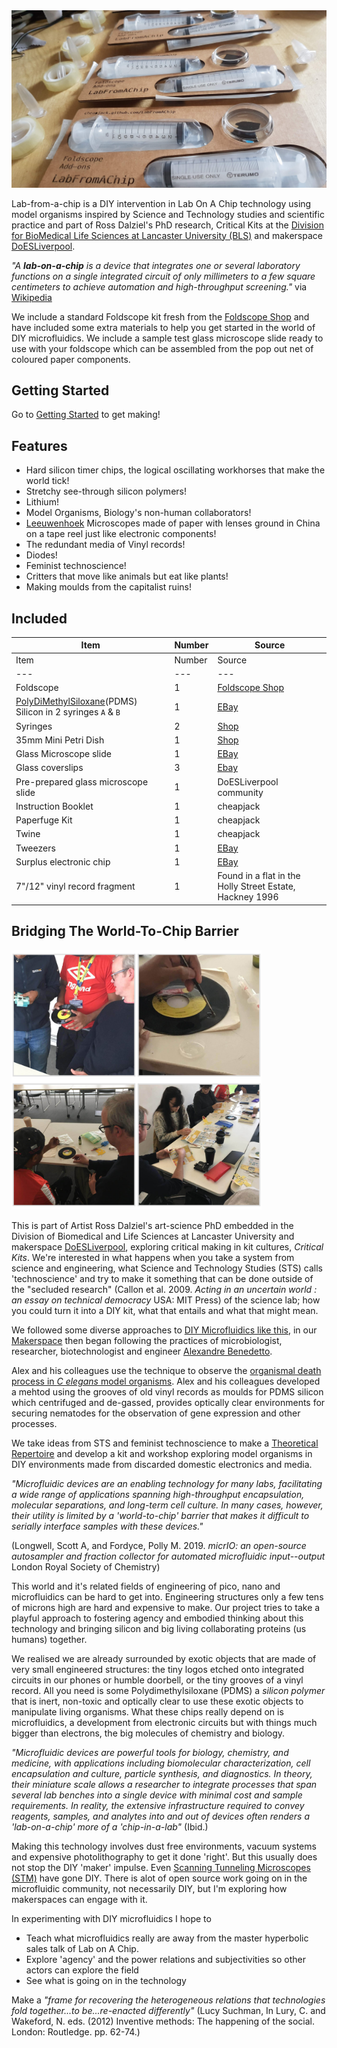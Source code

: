 <img src="images/LabPacking1.jpg" width="600">

Lab-from-a-chip is a DIY intervention in Lab On A Chip technology using model organisms inspired by Science and Technology studies and scientific practice and part of Ross Dalziel's PhD research, Critical Kits at the [Division for BioMedical Life Sciences at Lancaster University (BLS)](https://www.lancaster.ac.uk/biomedical-and-life-sciences/) and makerspace [DoESLiverpool](https://www.lancaster.ac.uk/biomedical-and-life-sciences).

*\"A* ***lab-on-a-chip*** *is a device that integrates one or several laboratory functions on a single integrated circuit of only millimeters to a few square centimeters to achieve automation and high-throughput screening.\"* via
[Wikipedia](https://en.wikipedia.org/wiki/Lab-on-a-chip)

We include a standard Foldscope kit fresh from the [Foldscope Shop](https://www.foldscope.com/) and have included some extra materials to help you get started in the world of DIY microfluidics. We include a sample test glass microscope slide ready to use with your foldscope which can be assembled from the pop out net of coloured paper components.

## Getting Started

Go to [Getting Started](./GettingStarted.md) to get making!

## Features

-   Hard silicon timer chips, the logical oscillating workhorses that
    make the world tick!
-   Stretchy see-through silicon polymers!
-   Lithium!
-   Model Organisms, Biology's non-human collaborators!
-   [Leeuwenhoek](https://en.wikipedia.org/wiki/Antonie_van_Leeuwenhoek)
    Microscopes made of paper with lenses ground in China on a tape reel
    just like electronic components!
-   The redundant media of Vinyl records!
-   Diodes!
-   Feminist technoscience!
-   Critters that move like animals but eat like plants!
-   Making moulds from the capitalist ruins!

## Included

Item|Number|Source
---|---|---
Item|Number|Source
---|---|---
Foldscope|1|[Foldscope Shop](https://www.foldscope.com/)
[PolyDiMethylSiloxane](https://en.wikipedia.org/wiki/Polydimethylsiloxane)(PDMS) Silicon in 2 syringes `A` & `B`|1|[EBay](https://www.ebay.co.uk/itm/0-5kg-Clear-Electronic-Potting-Compound-PV-Solar-Cell-Encapsulant-PDMS-RV/323393673289)
Syringes|2|[Shop](https://www.ebay.co.uk/itm/Terumo-Sterile-Syringes-Hypodermic-Luer-Slip-Syringe-1ml-2-5ml-5ml-10ml-20ml-30m/263962579871)
35mm Mini Petri Dish|1|[Shop](https://www.ebay.co.uk/itm/10-Pcs-Laboratory-Plastic-Petri-Dish-Sterile-Cell-Tissue-Culture-Dishes-35mm/292809086404)
Glass Microscope slide|1|[EBay](https://www.ebay.co.uk/itm/Professional-50-pcs-Blank-Microscope-Slides-Cover-Glass-Lab-Prep-ground-edges/283412415605)
Glass coverslips|3|[Ebay](https://www.ebay.co.uk/itm/100-Glass-Micro-Cover-Slips-Glass-Blank-Lab-Coverslip-Microscope-Slide-Cover/164281210287)
Pre-prepared glass microscope slide|1|DoESLiverpool community
Instruction Booklet|1|cheapjack
Paperfuge Kit|1|cheapjack
Twine|1|cheapjack
Tweezers|1|[EBay](https://www.ebay.co.uk/itm/10PC-TWEEZER-SET-FOR-PRECISE-ELECTRONICS-MODELLING-JEWELLERY-BEADING-WIRE-WORK/173541962441)
Surplus electronic chip|1|[EBay](https://www.ebay.co.uk/itm/NE555-Timer-Chips-5-Pack-IC-PCB-Free-UK-P-P/231668892136)
7"/12" vinyl record fragment|1|Found in a flat in the Holly Street Estate, Hackney 1996


## Bridging The World-To-Chip Barrier

<img alt="Workshop at Liverpool John Moores University with Dr Rod Dillon, 2019" src="images/workshopmontage.jpg" width="400">

This is part of Artist Ross Dalziel's art-science PhD embedded in the Division of Biomedical and Life Sciences at Lancaster University and makerspace [DoESLiverpool](https://doesliverpool.com), exploring critical making in kit cultures, *Critical Kits*. We're interested in what happens when you take a system from science and engineering, what Science and Technology Studies (STS) calls 'technoscience' and try to make it something that can be done outside of the "secluded research" (Callon et al. 2009. *Acting in an uncertain world : an essay on technical democracy* USA: MIT Press) of the science lab; how you could turn it into a DIY kit, what that entails and what that might mean.

We followed some diverse approaches to [DIY Microfluidics like this](http://fab.cba.mit.edu/classes/S62.12/people/tsai.liz/index.html), in our [Makerspace](https://github.com/DoESLiverpool/Wearables/wiki/Bio-Blog-2019#algae-microfluidics-doesliverpool) then began following the practices of microbiologist, researcher, biotechnologist and engineer [Alexandre Benedetto](https://www.lancaster.ac.uk/health-and-medicine/about-us/people/alexandre-benedetto).

Alex and his colleagues use the technique to observe the [organismal death process in *C elegans* model organisms](https://linkinghub.elsevier.com/retrieve/pii/S2211124718302316). Alex and his colleagues developed a mehtod using the grooves of old vinyl records as moulds for PDMS silicon which centrifuged and de-gassed, provides optically clear environments for securing nematodes for the observation of gene expression and other processes.

We take ideas from STS and feminist technoscience to make a [Theoretical Repertoire](./TheoreticalRepertoire.md) and develop a kit and workshop exploring model organisms in DIY environments made from discarded domestic electronics and media.

*"Microfluidic devices are an enabling technology for many labs,
facilitating a wide range of applications spanning high-throughput
encapsulation, molecular separations, and long-term cell culture. In
many cases, however, their utility is limited by a 'world-to-chip'
barrier that makes it difficult to serially interface samples with these
devices."*

(Longwell, Scott A, and Fordyce, Polly M. 2019. *micrIO: an open-source
autosampler and fraction collector for automated microfluidic
input--output* London Royal Society of Chemistry)

This world and it's related fields of engineering of pico, nano and microfluidics can be hard to get into. Engineering structures only a few tens of microns high are hard and expensive to make. Our project tries to take a playful approach to fostering agency and embodied thinking about this technology and bringing silicon and big living collaborating proteins (us humans) together.

We realised we are already surrounded by exotic objects that are made of very small engineered structures: the tiny logos etched onto integrated circuits in our phones or humble doorbell, or the tiny grooves of a vinyl record. All you need is some Polydimethylsiloxane (PDMS) a *silicon polymer* that is inert, non-toxic and optically clear to use these exotic objects to manipulate living organisms. What these chips really depend on is microfluidics, a development from electronic circuits but with things much bigger than electrons, the big molecules of chemistry and biology.

*"Microfluidic devices are powerful tools for biology, chemistry, and
medicine, with applications including biomolecular characterization,
cell encapsulation and culture, particle synthesis, and diagnostics. In
theory, their miniature scale allows a researcher to integrate processes
that span several lab benches into a single device with minimal cost and
sample requirements. In reality, the extensive infrastructure required
to convey reagents, samples, and analytes into and out of devices often
renders a 'lab-on-a-chip' more of a 'chip-in-a-lab"* (Ibid.)

Making this technology involves dust free environments, vacuum systems and expensive photolithography to get it done 'right'. But this usually does not stop the DIY 'maker' impulse. Even [Scanning Tunneling Microscopes (STM)](http://dberard.com/home-buit-stm) have gone DIY.  There is alot of open source work going on in the microfluidic community, not necessarily DIY, but I'm exploring how makerspaces can engage with it.

In experimenting with DIY microfluidics I hope to

-   Teach what microfluidics really are away from the master hyperbolic
    sales talk of Lab on A Chip.
-   Explore 'agency' and the power relations and subjectivities so other
    actors can explore the field
-   See what is going on in the technology

Make a *"frame for recovering the heterogeneous relations that technologies fold together...to be...re-enacted differently"* (Lucy Suchman, In Lury, C. and Wakeford, N. eds. (2012) Inventive methods: The happening of the social. London: Routledge. pp. 62-74.)
